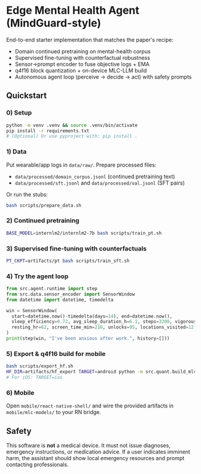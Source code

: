 # Edge Mental Health Agent (MindGuard-style)

End-to-end starter implementation that matches the paper's recipe:
- Domain continued pretraining on mental-health corpus
- Supervised fine-tuning with counterfactual robustness
- Sensor→prompt encoder to fuse objective logs + EMA
- q4f16 block quantization + on-device MLC-LLM build
- Autonomous agent loop (perceive → decide → act) with safety prompts

## Quickstart

### 0) Setup
```bash
python -m venv .venv && source .venv/bin/activate
pip install -r requirements.txt
# (Optional) Or use pyproject with: pip install .
```

### 1) Data
Put wearable/app logs in `data/raw/`. Prepare processed files:
- `data/processed/domain_corpus.jsonl`  (continued pretraining text)
- `data/processed/sft.jsonl` and `data/processed/val.jsonl` (SFT pairs)

Or run the stubs:
```bash
bash scripts/prepare_data.sh
```

### 2) Continued pretraining
```bash
BASE_MODEL=internlm2/internlm2-7b bash scripts/train_pt.sh
```

### 3) Supervised fine-tuning with counterfactuals
```bash
PT_CKPT=artifacts/pt bash scripts/train_sft.sh
```

### 4) Try the agent loop
```python
from src.agent.runtime import step
from src.data.sensor_encoder import SensorWindow
from datetime import datetime, timedelta

win = SensorWindow(
  start=datetime.now()-timedelta(days=14), end=datetime.now(),
  sleep_efficiency=0.72, avg_sleep_duration_h=6.1, steps=3200, vigorous_min=12,
  resting_hr=62, screen_time_min=210, unlocks=95, locations_visited=12, ema_mood_avg=-0.5
)
print(step(win, "I've been anxious after work.", history=[]))
```

### 5) Export & q4f16 build for mobile
```bash
bash scripts/export_hf.sh
HF_DIR=artifacts/hf_export TARGET=android python -m src.quant.build_mlc
# For iOS: TARGET=ios
```

### 6) Mobile
Open `mobile/react-native-shell/` and wire the provided artifacts in `mobile/mlc-models/` to your RN bridge.

## Safety
This software is **not** a medical device. It must not issue diagnoses, emergency instructions, or medication advice.
If a user indicates imminent harm, the assistant should show local emergency resources and prompt contacting professionals.